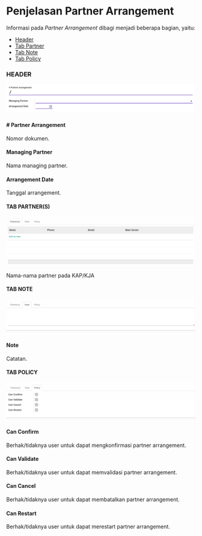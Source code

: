 # Penjelasan Partner Arrangement

Informasi pada *Partner Arrangement* dibagi menjadi beberapa bagian, yaitu:

* [Header](#bagian-header)
* [Tab Partner](#tab-partner)
* [Tab Note](#tab-note)
* [Tab Policy](#tab-policy)

### <a name="bagian-header">HEADER</a>

![](../../img/partner-arrangement/bagian-header.png)

#### <a name="field-no-partner-arrangement"># Partner Arrangement</a>

Nomor dokumen.

#### <a name="field-managing-partner">Managing Partner</a>

Nama managing partner.

#### <a name="field-arrangement-date">Arrangement Date</a>

Tanggal arrangement.

#### <a name="tab-partner">TAB PARTNER(S)</a>

![](../../img/partner-arrangement/tab-partner.png)

Nama-nama partner pada KAP/KJA

#### <a name="tab-note">TAB NOTE</a>

![](../../img/partner-arrangement/tab-note.png)

#### <a name="field-note">Note</a>

Catatan.

#### <a name="tab-policy">TAB POLICY</a>

![](../../img/partner-arrangement/tab-policy.png)

#### <a name="field-can-confirm">Can Confirm</a>

Berhak/tidaknya user untuk dapat mengkonfirmasi partner arrangement.

#### <a name="field-can-validate">Can Validate</a>

Berhak/tidaknya user untuk dapat memvalidasi partner arrangement.

#### <a name="field-can-cancel">Can Cancel</a>

Berhak/tidaknya user untuk dapat membatalkan partner arrangement.

#### <a name="field-can-restart">Can Restart</a>

Berhak/tidaknya user untuk dapat merestart partner arrangement.
